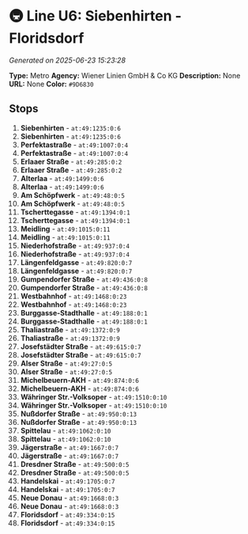 # 🚇 Line U6: Siebenhirten - Floridsdorf

*Generated on 2025-06-23 15:23:28*

**Type:** Metro
**Agency:** Wiener Linien GmbH & Co KG
**Description:** None
**URL:** None
**Color:** `#9D6830`

## Stops

1. **Siebenhirten** - `at:49:1235:0:6`
2. **Siebenhirten** - `at:49:1235:0:6`
3. **Perfektastraße** - `at:49:1007:0:4`
4. **Perfektastraße** - `at:49:1007:0:4`
5. **Erlaaer Straße** - `at:49:285:0:2`
6. **Erlaaer Straße** - `at:49:285:0:2`
7. **Alterlaa** - `at:49:1499:0:6`
8. **Alterlaa** - `at:49:1499:0:6`
9. **Am Schöpfwerk** - `at:49:48:0:5`
10. **Am Schöpfwerk** - `at:49:48:0:5`
11. **Tscherttegasse** - `at:49:1394:0:1`
12. **Tscherttegasse** - `at:49:1394:0:1`
13. **Meidling** - `at:49:1015:0:11`
14. **Meidling** - `at:49:1015:0:11`
15. **Niederhofstraße** - `at:49:937:0:4`
16. **Niederhofstraße** - `at:49:937:0:4`
17. **Längenfeldgasse** - `at:49:820:0:7`
18. **Längenfeldgasse** - `at:49:820:0:7`
19. **Gumpendorfer Straße** - `at:49:436:0:8`
20. **Gumpendorfer Straße** - `at:49:436:0:8`
21. **Westbahnhof** - `at:49:1468:0:23`
22. **Westbahnhof** - `at:49:1468:0:23`
23. **Burggasse-Stadthalle** - `at:49:188:0:1`
24. **Burggasse-Stadthalle** - `at:49:188:0:1`
25. **Thaliastraße** - `at:49:1372:0:9`
26. **Thaliastraße** - `at:49:1372:0:9`
27. **Josefstädter Straße** - `at:49:615:0:7`
28. **Josefstädter Straße** - `at:49:615:0:7`
29. **Alser Straße** - `at:49:27:0:5`
30. **Alser Straße** - `at:49:27:0:5`
31. **Michelbeuern-AKH** - `at:49:874:0:6`
32. **Michelbeuern-AKH** - `at:49:874:0:6`
33. **Währinger Str.-Volksoper** - `at:49:1510:0:10`
34. **Währinger Str.-Volksoper** - `at:49:1510:0:10`
35. **Nußdorfer Straße** - `at:49:950:0:13`
36. **Nußdorfer Straße** - `at:49:950:0:13`
37. **Spittelau** - `at:49:1062:0:10`
38. **Spittelau** - `at:49:1062:0:10`
39. **Jägerstraße** - `at:49:1667:0:7`
40. **Jägerstraße** - `at:49:1667:0:7`
41. **Dresdner Straße** - `at:49:500:0:5`
42. **Dresdner Straße** - `at:49:500:0:5`
43. **Handelskai** - `at:49:1705:0:7`
44. **Handelskai** - `at:49:1705:0:7`
45. **Neue Donau** - `at:49:1668:0:3`
46. **Neue Donau** - `at:49:1668:0:3`
47. **Floridsdorf** - `at:49:334:0:15`
48. **Floridsdorf** - `at:49:334:0:15`